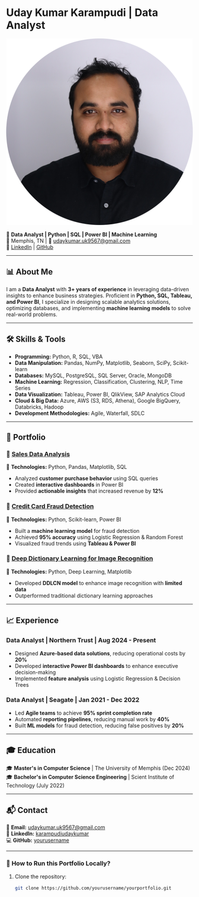 # Uday Kumar Karampudi | Data Analyst

![Profile Image](assets/img/headshot_circle.png)

🔹 **Data Analyst | Python | SQL | Power BI | Machine Learning**  
📍 Memphis, TN | 📧 [udaykumar.uk9567@gmail.com](mailto:udaykumar.uk9567@gmail.com)  
🔗 [LinkedIn](https://www.linkedin.com/in/karampudiudaykumar/) | [GitHub](https://github.com/yourusername)  

---

## 📊 About Me  
I am a **Data Analyst** with **3+ years of experience** in leveraging data-driven insights to enhance business strategies. Proficient in **Python, SQL, Tableau, and Power BI**, I specialize in designing scalable analytics solutions, optimizing databases, and implementing **machine learning models** to solve real-world problems.

---

## 🛠️ Skills & Tools  

- **Programming:** Python, R, SQL, VBA  
- **Data Manipulation:** Pandas, NumPy, Matplotlib, Seaborn, SciPy, Scikit-learn  
- **Databases:** MySQL, PostgreSQL, SQL Server, Oracle, MongoDB  
- **Machine Learning:** Regression, Classification, Clustering, NLP, Time Series  
- **Data Visualization:** Tableau, Power BI, QlikView, SAP Analytics Cloud  
- **Cloud & Big Data:** Azure, AWS (S3, RDS, Athena), Google BigQuery, Databricks, Hadoop  
- **Development Methodologies:** Agile, Waterfall, SDLC  

---

## 📂 Portfolio  

### 🔹 **[Sales Data Analysis](portfolio/sales-analysis.md)**
📌 **Technologies:** Python, Pandas, Matplotlib, SQL  
- Analyzed **customer purchase behavior** using SQL queries  
- Created **interactive dashboards** in Power BI  
- Provided **actionable insights** that increased revenue by **12%**  

### 🔹 **[Credit Card Fraud Detection](portfolio/fraud-detection.md)**
📌 **Technologies:** Python, Scikit-learn, Power BI  
- Built a **machine learning model** for fraud detection  
- Achieved **95% accuracy** using Logistic Regression & Random Forest  
- Visualized fraud trends using **Tableau & Power BI**  

### 🔹 **[Deep Dictionary Learning for Image Recognition](portfolio/ddlcn.md)**
📌 **Technologies:** Python, Deep Learning, Matplotlib  
- Developed **DDLCN model** to enhance image recognition with **limited data**  
- Outperformed traditional dictionary learning approaches  

---

## 📈 Experience  

### **Data Analyst | Northern Trust | Aug 2024 - Present**  
- Designed **Azure-based data solutions**, reducing operational costs by **20%**  
- Developed **interactive Power BI dashboards** to enhance executive decision-making  
- Implemented **feature analysis** using Logistic Regression & Decision Trees  

### **Data Analyst | Seagate | Jan 2021 - Dec 2022**  
- Led **Agile teams** to achieve **95% sprint completion rate**  
- Automated **reporting pipelines**, reducing manual work by **40%**  
- Built **ML models** for fraud detection, reducing false positives by **20%**  

---

## 🎓 Education  

🎓 **Master's in Computer Science** | The University of Memphis (Dec 2024)  
🎓 **Bachelor's in Computer Science Engineering** | Scient Institute of Technology (July 2022)  

---

## 📬 Contact  

📧 **Email:** [udaykumar.uk9567@gmail.com](mailto:udaykumar.uk9567@gmail.com)  
🔗 **LinkedIn:** [karampudiudaykumar](https://www.linkedin.com/in/karampudiudaykumar/)  
💻 **GitHub:** [yourusername](https://github.com/yourusername)  

---

### 🚀 **How to Run this Portfolio Locally?**  
1. Clone the repository:  
   ```sh
   git clone https://github.com/yourusername/yourportfolio.git
